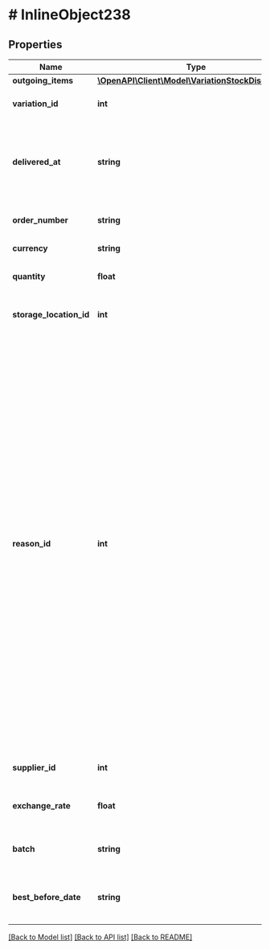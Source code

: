 # # InlineObject238

## Properties

Name | Type | Description | Notes
------------ | ------------- | ------------- | -------------
**outgoing_items** | [**\OpenAPI\Client\Model\VariationStockDischarge[]**](VariationStockDischarge.md) |  | [optional] 
**variation_id** | **int** | The ID of the variation | 
**delivered_at** | **string** | The date when stock was booked in. The date is given in W3C format. | 
**order_number** | **string** | The order number optional | [optional] 
**currency** | **string** | The currency | 
**quantity** | **float** | The quantity of a variation | 
**storage_location_id** | **int** | The ID of the storage location optional | [optional] 
**reason_id** | **int** | The ID of the reason. The following IDs are available:  201: Outbound items 202: Outbound inventur 205: Outbound rubbish 206: Outbound packing error 207: Outbound defect 208: Outbound complaint 209: Outbound logistic 214: Outbound warehouse movement 215: Outbound second choise 216: Outbound correction 280: Outbound purchase order 281: Outbound loss | 
**supplier_id** | **int** | The ID of the supplier optional | [optional] 
**exchange_rate** | **float** | The exchange rate optional | [optional] 
**batch** | **string** | The batch of the variation optional | [optional] 
**best_before_date** | **string** | The best before date of the variation optional | [optional] 

[[Back to Model list]](../../README.md#documentation-for-models) [[Back to API list]](../../README.md#documentation-for-api-endpoints) [[Back to README]](../../README.md)


